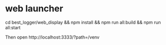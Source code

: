 #


# web launcher


cd best_logger/web_display && npm install && npm run all:build && npm run all:start

Then open http://localhost:3333/?path=/venv